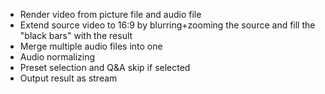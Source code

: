 - Render video from picture file and audio file
- Extend source video to 16:9 by blurring+zooming the source and fill the "black bars" with the result
- Merge multiple audio files into one
- Audio normalizing
- Preset selection and Q&A skip if selected
- Output result as stream
